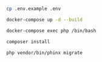 ```bash
cp .env.example .env
```

```bash
docker-compose up -d --build
```

```bash
docker-compose exec php /bin/bash
```

```bash
composer install
```

```bash
php vendor/bin/phinx migrate
```